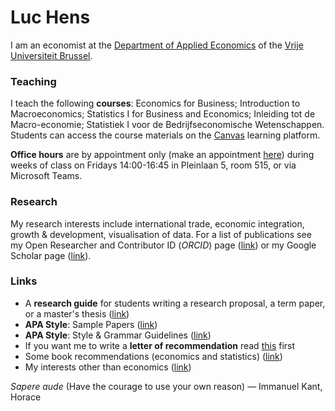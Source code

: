 # Luc Hens

I am an economist at the  [Department of Applied Economics](http://research.vub.ac.be/applied-economics) of the [Vrije Universiteit Brussel](http://www.vub.ac.be).

### Teaching
I teach the following **courses**: Economics for Business; Introduction to Macroeconomics; Statistics I for Business and Economics; Inleiding tot de Macro-economie; Statistiek I voor de Bedrijfseconomische Wetenschappen. Students can access the course materials on the [Canvas](https://canvas.vub.be/) learning platform. 

**Office hours** are by appointment only (make an appointment [here](https://calendly.com/luc-hens/)) during weeks of class on Fridays 14:00-16:45 in Pleinlaan 5, room 515, or via Microsoft Teams. 
        
### Research
My research interests include international trade, economic integration, growth &amp; development, visualisation of data. For a list of publications see my Open Researcher and Contributor ID (*ORCID*) page ([link](https://orcid.org/0000-0003-4881-9317)) or my Google Scholar page ([link](https://scholar.google.com/citations?user=x_S_UmwAAAAJ&hl=en)).

### Links
* A **research guide** for students writing a research proposal, a term paper, or a master's thesis ([link](guide.html))
* **APA Style**: Sample Papers ([link](https://apastyle.apa.org/style-grammar-guidelines/paper-format/sample-papers))
* **APA Style**: Style &amp; Grammar Guidelines ([link](https://apastyle.apa.org/style-grammar-guidelines))
* If you want me to write a **letter of recommendation** read [this](recommendation.html) first 
* Some book recommendations (economics and statistics) ([link](book-recommendations.html))
* My interests other than economics ([link](about-me.html))

*Sapere aude* (Have the courage to use your own reason) &mdash; Immanuel Kant,  Horace
